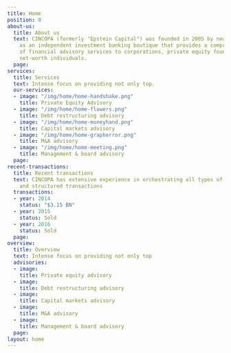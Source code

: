 ```yaml
---
title: Home
position: 0
about-us:
  title: About us
  text: CINCOPA (formerly "Epstein Capital") was founded in 2005 by near Nir Epstein
    as an independent investment banking boutique that provides a comprehensive suite
    of financial advisory services to corporations, private equity founds and high
    net-worth individuals.
  page: 
services:
  title: Services
  text: Intense focus on providing not only top.
  our-services:
  - image: "/img/home/home-handshake.png"
    title: Private Equity Advisory
  - image: "/img/home/home-flowers.png"
    title: Debt restructuring advisory
  - image: "/img/home/home-moneyhand.png"
    title: Capital markets advisory
  - image: "/img/home/home-grapherror.png"
    title: M&A advisory
  - image: "/img/home/home-meeting.png"
    title: Management & board advisory
  page: 
recent-transactions:
  title: Recent transactions
  text: CINCOPA has extensive experience in orchestrating all types of M&A financials
    and structured transactions
  transactions:
  - year: 2014
    status: "$3.15 BN"
  - year: 2015
    status: Sold
  - year: 2016
    status: Sold
  page: 
overview:
  title: Overview
  text: Intense focus on providing not only top
  advisories:
  - image: 
    title: Private equity advisory
  - image: 
    title: Debt restructuring advisory
  - image: 
    title: Capital markets advisory
  - image: 
    title: M&A advisory
  - image: 
    title: Management & board advisory
  page: 
layout: home
---
```


